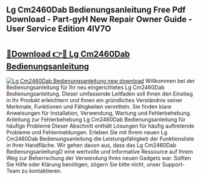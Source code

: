 ## Lg Cm2460Dab Bedienungsanleitung Free Pdf Download - Part-gyH New Repair Owner Guide - User Service Edition 4lV7O

# <h2><a href="http://df0rm0o.blite.top/?on=Lg+Cm2460Dab+Bedienungsanleitung">🔗Download 👉🔴 Lg Cm2460Dab Bedienungsanleitung</a></h2>

[![Lg Cm2460Dab Bedienungsanleitung new download](https://i.imgur.com/lujVjoI.png)](http://df0rm0o.blite.top/?on=Lg+Cm2460Dab+Bedienungsanleitung)
Willkommen bei der Bedienungsanleitung für Ihr neu eingerichtetes Lg Cm2460Dab Bedienungsanleitung. Dieser umfassende Leitfaden soll Ihnen den Einstieg in Ihr Produkt erleichtern und Ihnen ein gründliches Verständnis seiner Merkmale, Funktionen und Fähigkeiten vermitteln. Sie finden klare Anweisungen für Installation, Verwendung, Wartung und Fehlerbehebung. Anleitung zur Fehlerbehebung Lg Cm2460Dab Bedienungsanleitung für häufige Probleme Dieser Abschnitt enthält Lösungen für häufig auftretende Probleme und Fehlermeldungen. Erleben Sie mit Ihrem neuen Lg Cm2460Dab Bedienungsanleitung die Leistungsfähigkeit der Funktionsliste in Ihrer Handfläche. Wir gehen davon aus, dass das Lg Cm2460Dab BedienungsanleitungD eine wertvolle und informative Ressource auf Ihrem Weg zur Beherrschung der Verwendung Ihres neuen Gadgets war. Sollten Sie Hilfe oder Klärung benötigen, zögern Sie bitte nicht, unser Support-Team zu kontaktieren.
